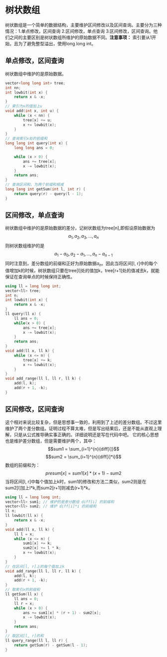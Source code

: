 # 树状数组

树状数组是一个简单的数据结构，主要维护区间修改以及区间查询。主要分为三种情况：1.单点修改，区间查询 2.区间修改，单点查询 3.区间修改，区间查询。他们之间的主要区别是树状数组所维护的原始数据不同。**注意事项：** 索引要从1开始，且为了避免整型溢出，使用long long int。

## 单点修改，区间查询
树状数组中维护的是原始数据。
```c++
vector<long long int> tree;
int nn;
int lowbit(int x) {
    return x & -x;
}
// 索引为x的值加上u
void add(int x, int u) {
    while (x < nn) {
        tree[x] += u;
        x += lowbit(x);
    }
}
// 查询索引x处的前缀和
long long int query(int x) {
    long long ans = 0;

    while (x > 0) {
        ans += tree[x];
        x -= lowbit(x);
    }
    return ans;
}
// 查询区间和，为两个前缀和相减
long long int getSum(int l, int r) {
    return query(r) - query(l - 1);
}
```
## 区间修改，单点查询
树状数组中维护的是原始数据的差分，记树状数组为tree[n],即假设原始数据为$$a_1, a_2, a_3,..., a_n$$
则树状数组维护的是$$a_1 - a_0, a_2 - a_1,..., a_n - a_{n-1}$$
同时注意到，差分数组的前缀和正好为原始数据$a_n$。因此当将区间[l, r]中的每个值增加k的时候，树状数组只要在tree[l]处的值加k，tree[r+1]处的值减去k，就能保证在查询单点的时候保持正确性。
```c++
using ll = long long int;
vector<ll> tree;
int n;
int lowbit(int x) {
    return x & -x;
}
ll query(ll x) {
    ll ans = 0;
    while(x > 0) {
        ans += tree[x];
        x -= lowbit(x);
    }
    return ans;
}
void add(ll x, ll k) {
    while (x <= n) {
        tree[x] += k;
        x += lowbit(x);
    }
}
void add_range(ll l, ll r, ll k) {
    add(l, k);
    add(r + 1, -k);
}
```
## 区间修改，区间查询
这个相对来说比较复杂，但是思想事一致的，利用到了上述的差分数组。不过这里维护了两个差分数组。证明过程不算太难，但是写出结果后，还是不能从直观上理解，只是从公式推导确实事正确的。详细说明还是写在代码中吧。
它的核心思想也是维护差分数组，但是需要维护两个，其中：
    $$sum1 = \sum_{i=1}^{n}{diff[i]}$$
    $$sum2 = \sum_{i=1}^{n}{diff[i]*i}$$
数组的前缀和为：
    $$presum[x] = sum1[x] * (x + 1) - sum2$$
当将区间[l, r]中每个值加上k时，sum1的修改和方法二类似，sum2则是在sum2[l]加上l*k,而sum2[r+1]则减去(r+1)*k。
```c++
using ll = long long int;
vector<ll> sum1; // 维护的是差分数组 diff[i] 的前缀和
vector<ll> sum2; // 维护 diff[i]*i 的前缀和
ll n;
ll lowbit(ll x) {
    return x & -x;
}
void add(ll x, ll k) {
    ll l = x;
    while (x <= n) {
        sum1[x] += k;
        sum2[x] += l * k;
        x += lowbit(x);
    }
}
// 在区间[l, r]上的每个值加上k
void add_range(ll l, ll r, ll k) {
    add(l, k);
    add(r + 1, -k);
}
// 取索引x的前缀和
ll getSum(ll x) {
    ll ans = 0;
    ll r = x;
    while (x > 0) {
        ans += sum1[x] * (r + 1) - sum2[x];
        x -= lowbit(x);
    }
    return ans;
}
// 取区间[l, r]的和
ll query_range(ll l, ll r) {
    return getSum(r) - getSum(l - 1);
}
```